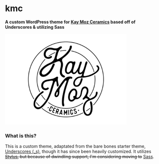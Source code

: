 # kmc

**A custom WordPress theme for [Kay Moz Ceramics](https://kaymozceramics.com) based off of Underscores & utilizing Sass**

<img src="screenshot.png" height="auto" width="400" alt="kmc">

### What is this?

This is a custom theme, adaptated from the bare bones starter theme, [Underscores (\_s)](http://underscores.me), though it has since been heavily customized. It utilizes ~~[Stylus](https://learnboost.github.io/stylus/), but because of dwindling support, I'm considering moving to~~ [Sass](https://sass-lang.com/).
